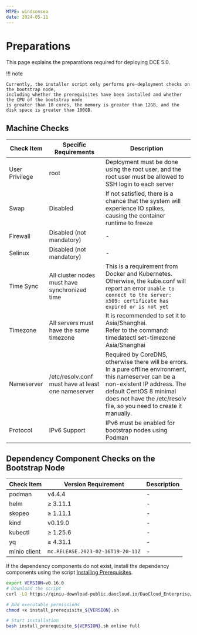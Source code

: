 ```yaml
---
MTPE: windsonsea
date: 2024-05-11
---
```


# Preparations

This page explains the preparations required for deploying DCE 5.0.

!!! note

    Currently, the installer script only performs pre-deployment checks on the bootstrap node,
    including whether the prerequisites have been installed and whether the CPU of the bootstrap node
    is greater than 10 cores, the memory is greater than 12GB, and the disk space is greater than 100GB.

## Machine Checks

| **Check Item** | **Specific Requirements** | **Description** |
| -------------- | ------------------------- | --------------- |
| User Privilege | root | Deployment must be done using the root user, and the root user must be allowed to SSH login to each server |
| Swap           | Disabled | If not satisfied, there is a chance that the system will experience IO spikes, causing the container runtime to freeze |
| Firewall       | Disabled (not mandatory) | -      |
| Selinux        | Disabled (not mandatory) | -      |
| Time Sync      | All cluster nodes must have synchronized time | This is a requirement from Docker and Kubernetes. Otherwise, the kube.conf will report an error `Unable to connect to the server: x509: certificate has expired or is not yet` |
| Timezone       | All servers must have the same timezone | It is recommended to set it to Asia/Shanghai.<br />Refer to the command: timedatectl set-timezone Asia/Shanghai |
| Nameserver     | /etc/resolv.conf must have at least one nameserver | Required by CoreDNS, otherwise there will be errors. In a pure offline environment, this nameserver can be a non-existent IP address. The default CentOS 8 minimal does not have the /etc/resolv file, so you need to create it manually. |
| Protocol | IPv6 Support | IPv6 must be enabled for bootstrap nodes using Podman |

## Dependency Component Checks on the Bootstrap Node

| **Check Item** | **Version Requirement** | **Description** |
| -------------- | ---------------------- | --------------- |
| podman         | v4.4.4                 | -               |
| helm           | ≥ 3.11.1               | -               |
| skopeo         | ≥ 1.11.1               | -               |
| kind           | v0.19.0                | -               |
| kubectl        | ≥ 1.25.6               | -               |
| yq             | ≥ 4.31.1               | -               |
| minio client   | `mc.RELEASE.2023-02-16T19-20-11Z` | - |

If the dependency components do not exist, install the dependency components using the script [Installing Prerequisites](../install-tools.md).

```bash
export VERSION=v0.16.0
# Download the script
curl -LO https://qiniu-download-public.daocloud.io/DaoCloud_Enterprise/dce5/install_prerequisite_${VERSION}.sh

# Add executable permissions
chmod +x install_prerequisite_${VERSION}.sh

# Start installation
bash install_prerequisite_${VERSION}.sh online full
```
